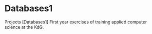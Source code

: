 # Databases1
Projects [Databases1] First year exercises of training applied computer science at the KdG.
